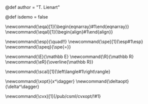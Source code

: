 <!-- Add here the global variables -->
@def author = "T. Lienart"

<!-- any non default judoc var must be pre-defined here with the right type -->
@def isdemo = false

<!-- Add here your commands that you'd like to use throughout  -->
\newcommand{\eqa}[1]{\begin{eqnarray}#1\end{eqnarray}}
\newcommand{\eqal}[1]{\begin{align}#1\end{align}}

\newcommand{\esp}{\quad\!\!}
\newcommand{\spe}[1]{\esp#1\esp}
\newcommand{\speq}{\spe{=}}

\newcommand{\E}{\mathbb E}
\newcommand{\R}{\mathbb R}
\newcommand{\eR}{\overline{\mathbb R}}

\newcommand{\scal}[1]{\left\langle#1\right\rangle}

<!-- optimisation specific -->
\newcommand{\xopt}{x^\dagger}
\newcommand{\deltaopt}{\delta^\dagger}

<!-- in-text replacements -->
\newcommand{\cvx}[1]{/pub/csml/cvxopt/!#1}
